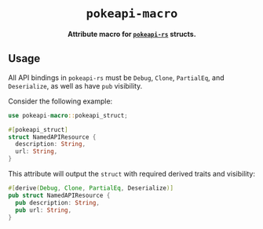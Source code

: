 <div align="center">
  <h1><code>pokeapi-macro</code></h1>

  <p>
    <strong>Attribute macro for <a href="../pokeapi-rs"><code>pokeapi-rs</code></a> structs.</strong>
  </p>
</div>

## Usage

All API bindings in `pokeapi-rs` must be `Debug`, `Clone`, `PartialEq`, and `Deserialize`, as well as have `pub` visibility.

Consider the following example:

``` rust
use pokeapi-macro::pokeapi_struct;

#[pokeapi_struct]
struct NamedAPIResource {
  description: String,
  url: String,
}
```

This attribute will output the `struct` with required derived traits and visibility:

``` rust
#[derive(Debug, Clone, PartialEq, Deserialize)]
pub struct NamedAPIResource {
  pub description: String,
  pub url: String,
}
```

